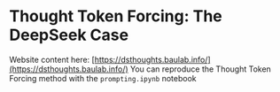 # Thought Token Forcing: The DeepSeek Case

Website content here: [https://dsthoughts.baulab.info/](https://dsthoughts.baulab.info/)
You can reproduce the Thought Token Forcing method with the `prompting.ipynb` notebook
